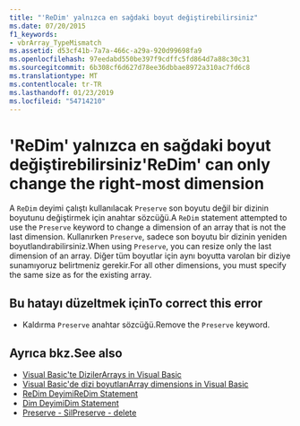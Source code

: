 ```yaml
---
title: "'ReDim' yalnızca en sağdaki boyut değiştirebilirsiniz"
ms.date: 07/20/2015
f1_keywords:
- vbrArray_TypeMismatch
ms.assetid: d53cf41b-7a7a-466c-a29a-920d99698fa9
ms.openlocfilehash: 97eedabd550be397f9cdffc5fd864d7a88c30c31
ms.sourcegitcommit: 6b308cf6d627d78ee36dbbae8972a310ac7fd6c8
ms.translationtype: MT
ms.contentlocale: tr-TR
ms.lasthandoff: 01/23/2019
ms.locfileid: "54714210"
---
```

# <a name="redim-can-only-change-the-right-most-dimension"></a><span data-ttu-id="13402-102">'ReDim' yalnızca en sağdaki boyut değiştirebilirsiniz</span><span class="sxs-lookup"><span data-stu-id="13402-102">'ReDim' can only change the right-most dimension</span></span>
<span data-ttu-id="13402-103">A `ReDim` deyimi çalıştı kullanılacak `Preserve` son boyutu değil bir dizinin boyutunu değiştirmek için anahtar sözcüğü.</span><span class="sxs-lookup"><span data-stu-id="13402-103">A `ReDim` statement attempted to use the `Preserve` keyword to change a dimension of an array that is not the last dimension.</span></span> <span data-ttu-id="13402-104">Kullanırken `Preserve`, sadece son boyutu bir dizinin yeniden boyutlandırabilirsiniz.</span><span class="sxs-lookup"><span data-stu-id="13402-104">When using `Preserve`, you can resize only the last dimension of an array.</span></span> <span data-ttu-id="13402-105">Diğer tüm boyutlar için aynı boyutta varolan bir diziye sunamıyoruz belirtmeniz gerekir.</span><span class="sxs-lookup"><span data-stu-id="13402-105">For all other dimensions, you must specify the same size as for the existing array.</span></span>  
  
## <a name="to-correct-this-error"></a><span data-ttu-id="13402-106">Bu hatayı düzeltmek için</span><span class="sxs-lookup"><span data-stu-id="13402-106">To correct this error</span></span>  
  
-   <span data-ttu-id="13402-107">Kaldırma `Preserve` anahtar sözcüğü.</span><span class="sxs-lookup"><span data-stu-id="13402-107">Remove the `Preserve` keyword.</span></span>  
  
## <a name="see-also"></a><span data-ttu-id="13402-108">Ayrıca bkz.</span><span class="sxs-lookup"><span data-stu-id="13402-108">See also</span></span>
- [<span data-ttu-id="13402-109">Visual Basic'te Diziler</span><span class="sxs-lookup"><span data-stu-id="13402-109">Arrays in Visual Basic</span></span>](~/docs/visual-basic/programming-guide/language-features/arrays/index.md)
- [<span data-ttu-id="13402-110">Visual Basic'de dizi boyutları</span><span class="sxs-lookup"><span data-stu-id="13402-110">Array dimensions in Visual Basic</span></span>](~/docs/visual-basic/programming-guide/language-features/arrays/array-dimensions.md)
- [<span data-ttu-id="13402-111">ReDim Deyimi</span><span class="sxs-lookup"><span data-stu-id="13402-111">ReDim Statement</span></span>](../../visual-basic/language-reference/statements/redim-statement.md)
- [<span data-ttu-id="13402-112">Dim Deyimi</span><span class="sxs-lookup"><span data-stu-id="13402-112">Dim Statement</span></span>](../../visual-basic/language-reference/statements/dim-statement.md)
- [<span data-ttu-id="13402-113">Preserve - Sil</span><span class="sxs-lookup"><span data-stu-id="13402-113">Preserve - delete</span></span>](https://msdn.microsoft.com/library/91badeab-b4e0-48b6-92c9-9f0c8f995d81)
